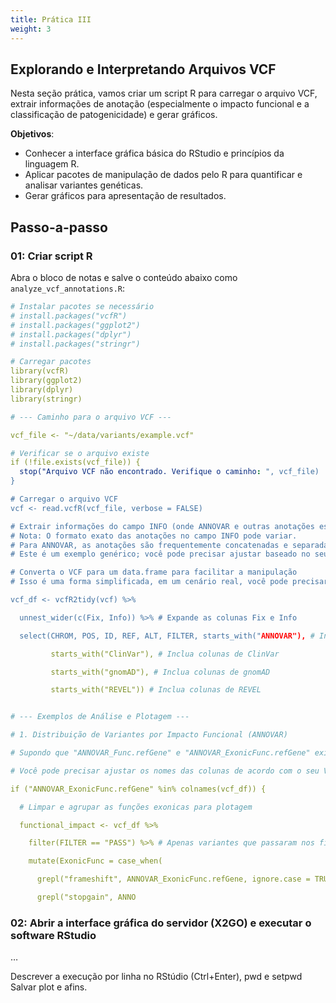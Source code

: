 ```yaml
---
title: Prática III
weight: 3
---
```


## Explorando e Interpretando Arquivos VCF

Nesta seção prática, vamos criar um script R para carregar o arquivo VCF, extrair informações de anotação (especialmente o impacto funcional e a classificação de patogenicidade) e gerar gráficos.


**Objetivos**:

- Conhecer a interface gráfica básica do RStudio e princípios da linguagem R.
- Aplicar pacotes de manipulação de dados pelo R para quantificar e analisar variantes genéticas.
- Gerar gráficos para apresentação de resultados.


## Passo-a-passo

### 01: Criar script R

Abra o bloco de notas e salve o conteúdo abaixo como `analyze_vcf_annotations.R`:

```yaml
# Instalar pacotes se necessário
# install.packages("vcfR")
# install.packages("ggplot2")
# install.packages("dplyr")
# install.packages("stringr")

# Carregar pacotes
library(vcfR)
library(ggplot2)
library(dplyr)
library(stringr)

# --- Caminho para o arquivo VCF ---

vcf_file <- "~/data/variants/example.vcf"

# Verificar se o arquivo existe
if (!file.exists(vcf_file)) {
  stop("Arquivo VCF não encontrado. Verifique o caminho: ", vcf_file)
}

# Carregar o arquivo VCF
vcf <- read.vcfR(vcf_file, verbose = FALSE)

# Extrair informações do campo INFO (onde ANNOVAR e outras anotações estão)
# Nota: O formato exato das anotações no campo INFO pode variar.
# Para ANNOVAR, as anotações são frequentemente concatenadas e separadas por ponto e vírgula.
# Este é um exemplo genérico; você pode precisar ajustar baseado no seu VCF.

# Converta o VCF para um data.frame para facilitar a manipulação
# Isso é uma forma simplificada, em um cenário real, você pode precisar parsing mais robusto do INFO

vcf_df <- vcfR2tidy(vcf) %>%

  unnest_wider(c(Fix, Info)) %>% # Expande as colunas Fix e Info

  select(CHROM, POS, ID, REF, ALT, FILTER, starts_with("ANNOVAR"), # Inclua colunas de ANNOVAR

         starts_with("ClinVar"), # Inclua colunas de ClinVar

         starts_with("gnomAD"), # Inclua colunas de gnomAD

         starts_with("REVEL")) # Inclua colunas de REVEL


# --- Exemplos de Análise e Plotagem ---

# 1. Distribuição de Variantes por Impacto Funcional (ANNOVAR)

# Supondo que "ANNOVAR_Func.refGene" e "ANNOVAR_ExonicFunc.refGene" existam.

# Você pode precisar ajustar os nomes das colunas de acordo com o seu VCF.

if ("ANNOVAR_ExonicFunc.refGene" %in% colnames(vcf_df)) {

  # Limpar e agrupar as funções exonicas para plotagem

  functional_impact <- vcf_df %>%

    filter(FILTER == "PASS") %>% # Apenas variantes que passaram nos filtros

    mutate(ExonicFunc = case_when(

      grepl("frameshift", ANNOVAR_ExonicFunc.refGene, ignore.case = TRUE) ~ "Frameshift",

      grepl("stopgain", ANNO
```

### 02: Abrir a interface gráfica do servidor (X2GO) e executar o software RStudio

…

Descrever a execução por linha no RStúdio (Ctrl+Enter), pwd e setpwd
 Salvar plot e afins.
